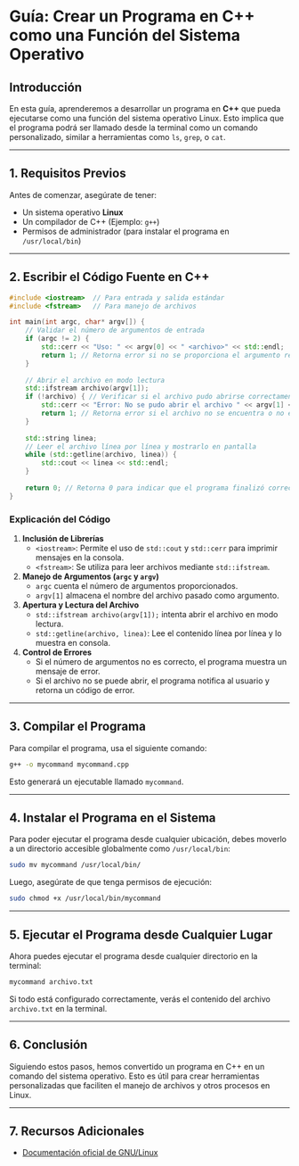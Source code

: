 # Guía: Crear un Programa en C++ como una Función del Sistema Operativo

## Introducción
En esta guía, aprenderemos a desarrollar un programa en **C++** que pueda ejecutarse como una función del sistema operativo Linux. Esto implica que el programa podrá ser llamado desde la terminal como un comando personalizado, similar a herramientas como `ls`, `grep`, o `cat`.

---

## 1. Requisitos Previos
Antes de comenzar, asegúrate de tener:
- Un sistema operativo **Linux**
- Un compilador de C++ (Ejemplo: `g++`)
- Permisos de administrador (para instalar el programa en `/usr/local/bin`)

---

## 2. Escribir el Código Fuente en C++

```cpp
#include <iostream>  // Para entrada y salida estándar
#include <fstream>   // Para manejo de archivos

int main(int argc, char* argv[]) {
    // Validar el número de argumentos de entrada
    if (argc != 2) {
        std::cerr << "Uso: " << argv[0] << " <archivo>" << std::endl;
        return 1; // Retorna error si no se proporciona el argumento requerido
    }
    
    // Abrir el archivo en modo lectura
    std::ifstream archivo(argv[1]);
    if (!archivo) { // Verificar si el archivo pudo abrirse correctamente
        std::cerr << "Error: No se pudo abrir el archivo " << argv[1] << std::endl;
        return 1; // Retorna error si el archivo no se encuentra o no es accesible
    }
    
    std::string linea;
    // Leer el archivo línea por línea y mostrarlo en pantalla
    while (std::getline(archivo, linea)) {
        std::cout << linea << std::endl;
    }
    
    return 0; // Retorna 0 para indicar que el programa finalizó correctamente
}
```

### Explicación del Código
1. **Inclusión de Librerías**
   - `<iostream>`: Permite el uso de `std::cout` y `std::cerr` para imprimir mensajes en la consola.
   - `<fstream>`: Se utiliza para leer archivos mediante `std::ifstream`.
2. **Manejo de Argumentos (`argc` y `argv`)**
   - `argc` cuenta el número de argumentos proporcionados.
   - `argv[1]` almacena el nombre del archivo pasado como argumento.
3. **Apertura y Lectura del Archivo**
   - `std::ifstream archivo(argv[1]);` intenta abrir el archivo en modo lectura.
   - `std::getline(archivo, linea)`: Lee el contenido línea por línea y lo muestra en consola.
4. **Control de Errores**
   - Si el número de argumentos no es correcto, el programa muestra un mensaje de error.
   - Si el archivo no se puede abrir, el programa notifica al usuario y retorna un código de error.

---

## 3. Compilar el Programa
Para compilar el programa, usa el siguiente comando:

```bash
g++ -o mycommand mycommand.cpp
```

Esto generará un ejecutable llamado `mycommand`.

---

## 4. Instalar el Programa en el Sistema
Para poder ejecutar el programa desde cualquier ubicación, debes moverlo a un directorio accesible globalmente como `/usr/local/bin`:

```bash
sudo mv mycommand /usr/local/bin/
```

Luego, asegúrate de que tenga permisos de ejecución:

```bash
sudo chmod +x /usr/local/bin/mycommand
```

---

## 5. Ejecutar el Programa desde Cualquier Lugar
Ahora puedes ejecutar el programa desde cualquier directorio en la terminal:

```bash
mycommand archivo.txt
```

Si todo está configurado correctamente, verás el contenido del archivo `archivo.txt` en la terminal.

---

## 6. Conclusión
Siguiendo estos pasos, hemos convertido un programa en C++ en un comando del sistema operativo. Esto es útil para crear herramientas personalizadas que faciliten el manejo de archivos y otros procesos en Linux.

---

## 7. Recursos Adicionales
- [Documentación oficial de GNU/Linux](https://www.gnu.org/software/libc/manual/)

